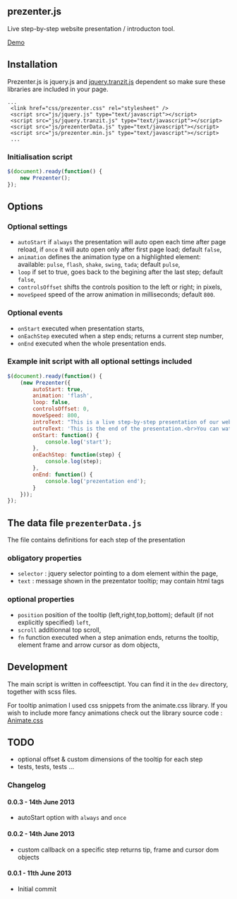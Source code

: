 ## prezenter.js
Live step-by-step website presentation / introducton tool.

[Demo](http://baniol.github.io/prezenter.js)

## Installation

Prezenter.js is jquery.js and [jquery.tranzit.js](http://ricostacruz.com/jquery.transit/) dependent so make sure these libraries are included in your page.

```
...
 <link href="css/prezenter.css" rel="stylesheet" />
 <script src="js/jquery.js" type="text/javascript"></script>
 <script src="js/jquery.tranzit.js" type="text/javascript"></script>
 <script src="js/prezenterData.js" type="text/javascript"></script>
 <script src="js/prezenter.min.js" type="text/javascript"></script>
 ...
```

### Initialisation script

```javascript
$(document).ready(function() {
	new Prezenter();
});
```

## Options

### Optional settings

* `autoStart` if `always` the presentation will auto open each time after page reload, if `once` it will auto open only after first page load; default `false`,
* `animation` defines the animation type on a highlighted element: available: `pulse`, `flash`, `shake`, `swing`, `tada`; default `pulse`,
* `loop` if set to true, goes back to the begining after the last step; default `false`,
* `controlsOffset` shifts the controls position to the left or right; in pixels,
* `moveSpeed` speed of the arrow animation in milliseconds; default `800`.

### Optional events
* `onStart` executed when presentation starts,
* `onEachStep` executed when a step ends; returns a current step number,
* `onEnd` executed when the whole presentation ends.

### Example init script with all optional settings included

```javascript
$(document).ready(function() {
	(new Prezenter({
		autoStart: true,
		animation: 'flash',
		loop: false,
		controlsOffset: 0,
		moveSpeed: 800,
		introText: "This is a live step-by-step presentation of our website.<br>You can move backwards and forwards using left and right arrow keys.",
		outroText: 'This is the end of the presentation.<br>You can watch it again by clicking the tab with a question mark at the top of the page.',
		onStart: function() {
			console.log('start');
		},
		onEachStep: function(step) {
			console.log(step);
		},
		onEnd: function() {
			console.log('prezentation end');
		}
	}));
});
```

## The data file `prezenterData.js`

The file contains definitions for each step of the presentation

### obligatory properties

* `selector` : jquery selector pointing to a dom element within the page,
* `text` : message shown in the prezentator tooltip; may contain html tags

### optional properties

* `position` position of the tooltip (left,right,top,bottom); default (if not explicitly specified) `left`,
* `scroll` additionnal top scroll,
* `fn` function executed when a step animation ends, returns the tooltip, element frame and arrow cursor as dom objects,

## Development

The main script is written in coffeesctipt. You can find it in the `dev` directory, together with scss files. 

For tooltip animation I used css snippets from the animate.css library. If you wish to include more fancy animations check out the library source code : [Animate.css](https://github.com/daneden/animate.css/tree/master/source)

## TODO
* optional offset & custom dimensions of the tooltip for each step
* tests, tests, tests ...

### Changelog

#### 0.0.3 - 14th June 2013
* autoStart option with `always` and `once`

#### 0.0.2 - 14th June 2013
* custom callback on a specific step returns tip, frame and cursor dom objects

#### 0.0.1 - 11th June 2013

* Initial commit